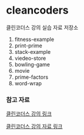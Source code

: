 # cleancoders
클린코더스 강의 실습 자료 저장소

1. fitness-example
2. print-prime
3. stack-example
4. viedeo-store
5. bowling-game
6. movie
7. prime-factors
8. word-wrap



### 참고 자료
[클린코더스 강의 링크](https://www.youtube.com/watch?v=60lLSe1phks&list=PLeQ0NTYUDTmMM71Jn1scbEYdLFHz5ZqFA)

[클린코더스 강의 자료 링크](https://github.com/msbaek/clean-coders-2013)

